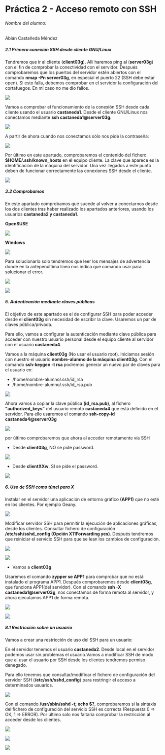 # Práctica 2 - Acceso remoto con SSH

###### Nombre del alumno:
Abián Castañeda Méndez

##### 2.1 Primera conexión SSH desde cliente GNU/Linux

Tendremos que ir al cliente (**client03g**). Allí haremos ping al  (**server03g**) con el fin de comprobar la conectividad con el servidor. Después comprobaremos que los puertos del servidor estén abiertos con el comando **nmap -Pn server03g**, en especial el puerto 22 (SSH debe estar open). Si esto falla, debemos comprobar en el servidor la configuración del cortafuegos. En mi caso no me dio fallos.

![](Images/2.2.1.png)

Vamos a comprobar el funcionamiento de la conexión SSH desde cada cliente usando el usuario **castaneda1**. Desde el cliente GNU/Linux nos conectamos mediante **ssh castaneda1@server03g**.

![](Images/2.2.2.png)


A partir de ahora cuando nos conectamos sólo nos pide la contraseña:


![](Images/2.2.3.png)


Por último en este apartado, comprobaremos el contenido del fichero **$HOME/.ssh/known_hosts** en el equipo cliente. La clave que aparece es la identificación de la máquina del servidor. Una vez llegados a este punto deben de funcionar correctamente las conexiones SSH desde el cliente.

![](Images/2.2.4.png)

##### 3.2 Comprobamos


En este apartado comprobamos qué sucede al volver a conectarnos desde los dos clientes tras haber realizado los apartados anteriores, usando los usuarios **castaneda2 y castaneda1**.

**OpenSUSE**

![](Images/3.2.1.png)

**Windows**

![](Images/3.2.2.png)

Para solucionarlo solo tendremos que leer los mensajes de advertencia donde en la antepenúltima linea nos indica que comando usar para solucionar el error.

![](Images/3.2.3.png)

![](Images/3.2.4.png)

##### 5. Autenticación mediante claves públicas

El objetivo de este apartado es el de configurar SSH para poder acceder desde el **client03g** sin necesidad de escribir la clave. Usaremos un par de claves pública/privada.

Para ello, vamos a configurar la autenticación mediante clave pública para acceder con nuestro usuario personal desde el equipo cliente al servidor con el usuario **castaneda4**.


Vamos a la máquina **client03g** (No usar el usuario root). Iniciamos sesión con nuestro el usuario **nombre-alumno de la máquina client03g**. Con el comando **ssh-keygen -t rsa** podremos generar un nuevo par de claves para el usuario en:

* /home/nombre-alumno/.ssh/id_rsa
* /home/nombre-alumno/.ssh/id_rsa.pub

![](Images/5.1.png)


Ahora vamos a copiar la clave pública **(id_rsa.pub)**, al fichero **"authorized_keys"** del usuario remoto **castaneda4** que está definido en el servidor. Para ello usaremos el comando **ssh-copy-id castaneda4@server03g**

![](Images/5.2.png)

por último comprobaremos que ahora al acceder remotamente vía SSH

* Desde **client03g**, NO se pide password.

![](Images/5.3.png)


* Desde **clientXXw**, SI se pide el password.

![](Images/5.4.png)


##### 6. Uso de SSH como túnel para X

Instalar en el servidor una aplicación de entorno gráfico **(APP1)** que no esté en los clientes. Por ejemplo Geany.

![](Images/6.1.png)


Modificar servidor SSH para permitir la ejecución de aplicaciones gráficas, desde los clientes. Consultar fichero de configuración **/etc/ssh/sshd_config (Opción X11Forwarding yes)**. Después tendremos que reiniciar el servicio SSH para que se lean los cambios de configuración.

![](Images/6.2.png)

![](Images/6.3.png)


* Vamos a **client03g**.

Usaremos el comando **zypper se APP1** para comprobar que no está instalado el programa APP1. Después comprobaremos desde **client03g**, que funciona APP1(del servidor). Con el comando **ssh -X castaneda1@server03g**, nos conectamos de forma remota al servidor, y ahora ejecutamos APP1 de forma remota.

![](Images/6.4.png)

![](Images/6.5.png)


##### 8.1 Restricción sobre un usuario

Vamos a crear una restricción de uso del SSH para un usuario:

En el servidor tenemos el usuario **castaneda2**. Desde local en el servidor podemos usar sin problemas el usuario.Vamos a modificar SSH de modo que al usar el usuario por SSH desde los clientes tendremos permiso denegado.

Para ello tenemos que consultar/modificar el fichero de configuración del servidor SSH (**/etc/ssh/sshd_config**) para restringir el acceso a determinados usuarios.

![](Images/8.1.1.png)



Con el comando **/usr/sbin/sshd -t; echo $?**, comprobaremos si la sintaxis del fichero de configuración del servicio SSH es correcta (Respuesta 0 => OK, 1 => ERROR). Por último solo nos faltaría comprobar la restricción al acceder desde los clientes.

![](Images/8.1.2.png)

![](Images/8.1.3.png)

![](Images/8.1.4.png)

